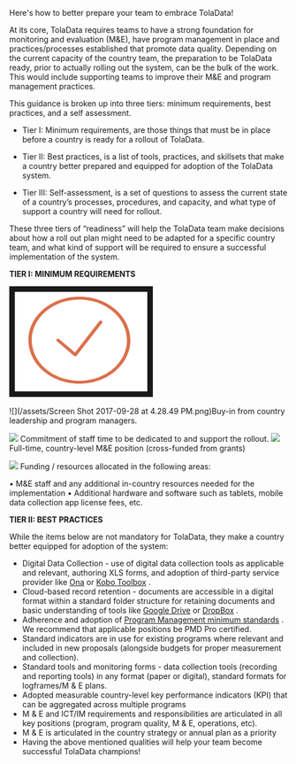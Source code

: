 Here's how to better prepare your team to embrace TolaData!

At its core, TolaData requires teams to have a strong foundation for monitoring and evaluation \(M&E\), have program management in place and practices/processes established that promote data quality. Depending on the current capacity of the country team, the preparation to be TolaData ready, prior to actually rolling out the system, can be the bulk of the work. This would include supporting teams to improve their M&E and program management practices.

This guidance is broken up into three tiers: minimum requirements, best practices, and a self assessment.

* Tier I: Minimum requirements, are those things that must be in place before a country is ready for a rollout of TolaData.

* Tier II: Best practices, is a list of tools, practices, and skillsets that make a country better prepared and equipped for adoption of the TolaData system.

* Tier III: Self-assessment, is a set of questions to assess the current state of a country’s processes, procedures, and capacity, and what type of support a country will need for rollout.

These three tiers of “readiness” will help the TolaData team make decisions about how a roll out plan might need to be adapted for a specific country team, and what kind of support will be required to ensure a successful implementation of the system.

**TIER I: MINIMUM REQUIREMENTS**



<a href="http://www.youtube.com/watch?feature=player_embedded&v=YOUTUBE_VIDEO_ID_HERE
" target="_blank"><img src="/assets/tick orange.jpg" 
alt="IMAGE ALT TEXT HERE" width="240" height="180" border="10" /> </a>


![](/assets/Screen Shot 2017-09-28 at 4.28.49 PM.png)Buy-in from country leadership and program managers.

![](https://s3.amazonaws.com/cdn.freshdesk.com/data/helpdesk/attachments/production/32000452732/original/XKJA9kzFPjcK0fuU8936w_auiClOUJRrNw.png?1506528835)  Commitment of staff time to be dedicated to and support the rollout.
![](https://s3.amazonaws.com/cdn.freshdesk.com/data/helpdesk/attachments/production/32000452732/original/XKJA9kzFPjcK0fuU8936w_auiClOUJRrNw.png?1506528835)  Full-time, country-level M&E position \(cross-funded from grants\)

![](https://s3.amazonaws.com/cdn.freshdesk.com/data/helpdesk/attachments/production/32000452732/original/XKJA9kzFPjcK0fuU8936w_auiClOUJRrNw.png?1506528835)  Funding / resources allocated in the following areas:

• M&E staff and any additional in-country resources needed for the implementation • Additional hardware and software such as tablets, mobile data collection app license fees, etc.

**TIER II: BEST PRACTICES**

While the items below are not mandatory for TolaData, they make a country better equipped for adoption of the system:

* Digital Data Collection - use of digital data collection tools as applicable and relevant, authoring XLS forms, and adoption of third-party service provider like 
   [Ona](https://ona.io/)
  or
  [Kobo Toolbox](http://www.kobotoolbox.org/)
  .
* Cloud-based record retention - documents are accessible in a digital format within a standard folder structure for retaining documents and basic understanding of tools like
  [Google Drive](https://www.google.com/drive/)
  or
  [DropBox](https://www.dropbox.com/)
  .
* Adherence and adoption of
  [Program Management minimum standards](http://www.pm4ngos.com/the-guide-to-the-pmd-pro/)
  . We recommend that applicable positions be PMD Pro certified.
* Standard indicators are in use for existing programs where relevant and included in new proposals \(alongside budgets for proper measurement and collection\).
* Standard tools and monitoring forms - data collection tools \(recording and reporting tools\) in any format \(paper or digital\), standard formats for logframes/M
  &
  E plans.
* Adopted measurable country-level key performance indicators \(KPI\) that can be aggregated across multiple programs
* M
  &
  E and ICT/IM requirements and responsibilities are articulated in all key positions \(program, program quality, M
  &
  E, operations, etc\).
* M
  &
  E is articulated in the country strategy or annual plan as a priority
* Having the above mentioned qualities will help your team become successful TolaData champions!



